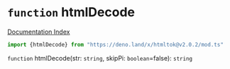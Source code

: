 # `function` htmlDecode

[Documentation Index](../README.md)

```ts
import {htmlDecode} from "https://deno.land/x/htmltok@v2.0.2/mod.ts"
```

`function` htmlDecode(str: `string`, skipPi: `boolean`=false): `string`

